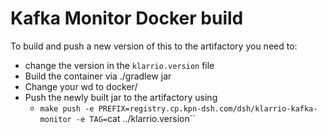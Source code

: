 # Kafka Monitor Docker build
To build and push a new version of this to the artifactory you need to:
- change the version in the `klarrio.version` file
- Build the container via ./gradlew jar
- Change your wd to docker/
- Push the newly built jar to the artifactory using 
    - `make push -e PREFIX=registry.cp.kpn-dsh.com/dsh/klarrio-kafka-monitor -e TAG=`cat ../klarrio.version``
